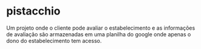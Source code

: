 # pistacchio
 Um projeto onde o cliente pode avaliar o estabelecimento e as informações de avaliação são armazenadas em uma planilha do google onde apenas o dono do estabelecimento tem acesso.
